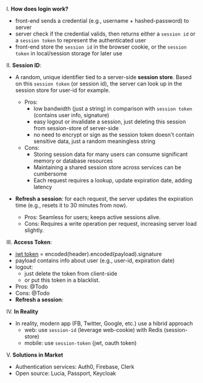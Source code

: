 I. **How does login work?**
- front-end sends a credential (e.g., username + hashed-password) to server
- server check if the credential valids, then returns either a `session id` or a `session token` to represent the authenticated user
- front-end store the `session id` in the browser cookie, or the `session token` in local/session storage for later use

II. **Session ID**:
- A random, unique identifier tied to a server-side **session store**. Based on this `session token` (or session id), the server can look up in the session store for user-id for example.
  - Pros:
    - low bandwidth (just a string) in comparison with `session token` (contains user info, signature)
    - easy logout or invalidate a session, just deleting this session from session-store of server-side
    - no need to encrypt or sign as the session token doesn't contain sensitive data, just a random meaningless string  
  - Cons:
    - Storing session data for many users can consume significant memory or database resources
    - Maintaining a shared session store across services can be cumbersome
    - Each request requires a lookup, update expiration date, adding latency
      
- **Refresh a session**: for each request, the server updates the expiration time (e.g., resets it to 30 minutes from now).
  - Pros: Seamless for users; keeps active sessions alive.
  - Cons: Requires a write operation per request, increasing server load slightly.

III. **Access Token**:
- [jwt token]() = encoded(header).encoded(payload).signature
- payload contains info about user (e.g., user-id, expiration date)
- logout:
  - just delete the token from client-side
  - or put this token in a blacklist.
- Pros: @Todo
- Cons: @Todo
- **Refresh a session**:

IV. **In Reality**
- In reality, modern app (FB, Twitter, Google, etc.) use a hibrid approach
  - web: use `session-id` (leverage web-cookie) with Redis (session-store)
  - mobile: use `session-token` (jwt, oauth token)

V. **Solutions in Market**
- Authentication services: Auth0, Firebase, Clerk
- Open source: Lucia, Passport, Keycloak



